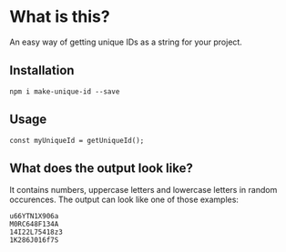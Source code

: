 # What is this?

An easy way of getting unique IDs as a string for your project.

## Installation

`npm i make-unique-id --save`

## Usage

```
const myUniqueId = getUniqueId();
```

## What does the output look like?

It contains numbers, uppercase letters and lowercase letters in random occurences.
The output can look like one of those examples:

```
u66YTN1X906a
M0RC648F134A
14I22L75418z3
1K286J016f7S
```